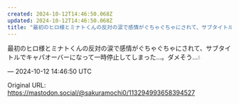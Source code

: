 ```yaml
---
created: 2024-10-12T14:46:50.068Z
updated: 2024-10-12T14:46:50.068Z
title: "最初のヒロ様とミナトくんの反対の涙で感情がぐちゃぐちゃにされて、サブタイトルでキャパオーバーになって一時停止してしまった…。ダメそう…💧[...]"
---
```


<p>最初のヒロ様とミナトくんの反対の涙で感情がぐちゃぐちゃにされて、サブタイトルでキャパオーバーになって一時停止してしまった…。ダメそう…💧</p>

&mdash; 2024-10-12 14:46:50 UTC

Original URL: https://mastodon.social/@sakuramochi0/113294993658394527
